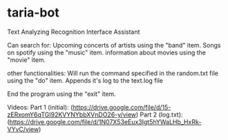 # taria-bot
Text Analyzing Recognition Interface Assistant

Can search for:
Upcoming concerts of artists using the "band" item.
Songs on spotify using the "music" item.
information about movies using the "movie" item.

other functionalities:
Will run the command specified in the random.txt file using the "do" item.
Appends it's log to the text.log file

End the program using the "exit" item.

Videos:
Part 1 (initial): (https://drive.google.com/file/d/15-zERxomY6qTGI92KVYNYbbXVnDO26-y/view)
Part 2 (log.txt): (https://drive.google.com/file/d/1N07X53eEux3Igt5hYWaLHb_HxRk-VYvC/view)